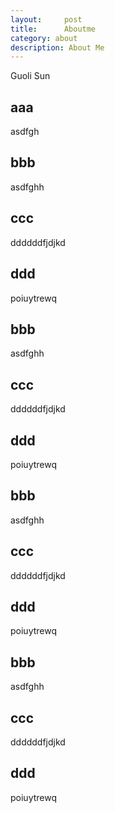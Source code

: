 ```yaml
---
layout:     post
title:      Aboutme
category: about
description: About Me
---
```

Guoli Sun

## aaa
asdfgh

## bbb
asdfghh

## ccc
ddddddfjdjkd

## ddd
poiuytrewq

## bbb
asdfghh

## ccc
ddddddfjdjkd

## ddd
poiuytrewq

## bbb
asdfghh

## ccc
ddddddfjdjkd

## ddd
poiuytrewq

## bbb
asdfghh

## ccc
ddddddfjdjkd

## ddd
poiuytrewq
